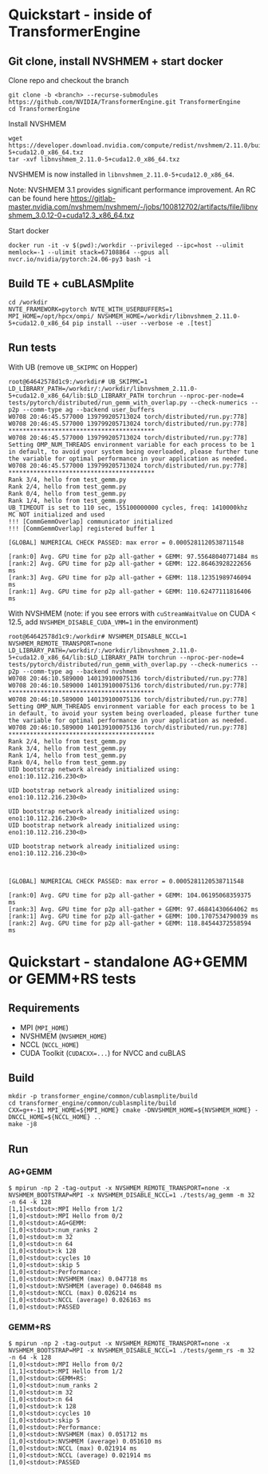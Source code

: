 # Quickstart - inside of TransformerEngine

## Git clone, install NVSHMEM + start docker

Clone repo and checkout the branch
```
git clone -b <branch> --recurse-submodules https://github.com/NVIDIA/TransformerEngine.git TransformerEngine
cd TransformerEngine
```

Install NVSHMEM
```
wget https://developer.download.nvidia.com/compute/redist/nvshmem/2.11.0/builds/cuda12/txz/agnostic/x64/libnvshmem_2.11.0-5+cuda12.0_x86_64.txz
tar -xvf libnvshmem_2.11.0-5+cuda12.0_x86_64.txz
```
NVSHMEM is now installed in `libnvshmem_2.11.0-5+cuda12.0_x86_64`.

Note: NVSHMEM 3.1 provides significant performance improvement. An RC can be found here https://gitlab-master.nvidia.com/nvshmem/nvshmem/-/jobs/100812702/artifacts/file/libnvshmem_3.0.12-0+cuda12.3_x86_64.txz

Start docker
```
docker run -it -v $(pwd):/workdir --privileged --ipc=host --ulimit memlock=-1 --ulimit stack=67108864 --gpus all nvcr.io/nvidia/pytorch:24.06-py3 bash -i
```

## Build TE + cuBLASMplite

```
cd /workdir
NVTE_FRAMEWORK=pytorch NVTE_WITH_USERBUFFERS=1 MPI_HOME=/opt/hpcx/ompi/ NVSHMEM_HOME=/workdir/libnvshmem_2.11.0-5+cuda12.0_x86_64 pip install --user --verbose -e .[test]
```

## Run tests

With UB (remove `UB_SKIPMC` on Hopper)
```
root@64642578d1c9:/workdir# UB_SKIPMC=1 LD_LIBRARY_PATH=/workdir/:/workdir/libnvshmem_2.11.0-5+cuda12.0_x86_64/lib:$LD_LIBRARY_PATH torchrun --nproc-per-node=4 tests/pytorch/distributed/run_gemm_with_overlap.py --check-numerics --p2p --comm-type ag --backend user_buffers
W0708 20:46:45.577000 139799205713024 torch/distributed/run.py:778]
W0708 20:46:45.577000 139799205713024 torch/distributed/run.py:778] *****************************************
W0708 20:46:45.577000 139799205713024 torch/distributed/run.py:778] Setting OMP_NUM_THREADS environment variable for each process to be 1 in default, to avoid your system being overloaded, please further tune the variable for optimal performance in your application as needed.
W0708 20:46:45.577000 139799205713024 torch/distributed/run.py:778] *****************************************
Rank 3/4, hello from test_gemm.py
Rank 2/4, hello from test_gemm.py
Rank 0/4, hello from test_gemm.py
Rank 1/4, hello from test_gemm.py
UB_TIMEOUT is set to 110 sec, 155100000000 cycles, freq: 1410000khz
MC NOT initialized and used
!!! [CommGemmOverlap] communicator initialized
!!! [CommGemmOverlap] registered buffer 1

[GLOBAL] NUMERICAL CHECK PASSED: max error = 0.0005281120538711548

[rank:0] Avg. GPU time for p2p all-gather + GEMM: 97.55648040771484 ms
[rank:2] Avg. GPU time for p2p all-gather + GEMM: 122.86463928222656 ms
[rank:3] Avg. GPU time for p2p all-gather + GEMM: 118.12351989746094 ms
[rank:1] Avg. GPU time for p2p all-gather + GEMM: 110.62477111816406 ms
```

With NVSHMEM (note: if you see errors with `cuStreamWaitValue` on CUDA < 12.5, add `NVSHMEM_DISABLE_CUDA_VMM=1` in the environment)
```
root@64642578d1c9:/workdir# NVSHMEM_DISABLE_NCCL=1 NVSHMEM_REMOTE_TRANSPORT=none LD_LIBRARY_PATH=/workdir/:/workdir/libnvshmem_2.11.0-5+cuda12.0_x86_64/lib:$LD_LIBRARY_PATH torchrun --nproc-per-node=4 tests/pytorch/distributed/run_gemm_with_overlap.py --check-numerics --p2p --comm-type ag --backend nvshmem
W0708 20:46:10.589000 140139100075136 torch/distributed/run.py:778]
W0708 20:46:10.589000 140139100075136 torch/distributed/run.py:778] *****************************************
W0708 20:46:10.589000 140139100075136 torch/distributed/run.py:778] Setting OMP_NUM_THREADS environment variable for each process to be 1 in default, to avoid your system being overloaded, please further tune the variable for optimal performance in your application as needed.
W0708 20:46:10.589000 140139100075136 torch/distributed/run.py:778] *****************************************
Rank 2/4, hello from test_gemm.py
Rank 3/4, hello from test_gemm.py
Rank 1/4, hello from test_gemm.py
Rank 0/4, hello from test_gemm.py
UID bootstrap network already initialized using:  eno1:10.112.216.230<0>

UID bootstrap network already initialized using:  eno1:10.112.216.230<0>

UID bootstrap network already initialized using:  eno1:10.112.216.230<0>
UID bootstrap network already initialized using:  eno1:10.112.216.230<0>

UID bootstrap network already initialized using:  eno1:10.112.216.230<0>



[GLOBAL] NUMERICAL CHECK PASSED: max error = 0.0005281120538711548

[rank:0] Avg. GPU time for p2p all-gather + GEMM: 104.06195068359375 ms
[rank:3] Avg. GPU time for p2p all-gather + GEMM: 97.46841430664062 ms
[rank:1] Avg. GPU time for p2p all-gather + GEMM: 100.1707534790039 ms
[rank:2] Avg. GPU time for p2p all-gather + GEMM: 118.84544372558594 ms
```

# Quickstart - standalone AG+GEMM or GEMM+RS tests

## Requirements
- MPI (`MPI_HOME`)
- NVSHMEM (`NVSHMEM_HOME`)
- NCCL (`NCCL_HOME`)
- CUDA Toolkit (`CUDACXX=...`) for NVCC and cuBLAS

## Build
```
mkdir -p transformer_engine/common/cublasmplite/build
cd transformer_engine/common/cublasmplite/build
CXX=g++-11 MPI_HOME=${MPI_HOME} cmake -DNVSHMEM_HOME=${NVSHMEM_HOME} -DNCCL_HOME=${NCCL_HOME} ..
make -j8
```

## Run

### AG+GEMM
```
$ mpirun -np 2 -tag-output -x NVSHMEM_REMOTE_TRANSPORT=none -x NVSHMEM_BOOTSTRAP=MPI -x NVSHMEM_DISABLE_NCCL=1 ./tests/ag_gemm -m 32 -n 64 -k 128
[1,1]<stdout>:MPI Hello from 1/2
[1,0]<stdout>:MPI Hello from 0/2
[1,0]<stdout>:AG+GEMM:
[1,0]<stdout>:num_ranks 2
[1,0]<stdout>:m 32
[1,0]<stdout>:n 64
[1,0]<stdout>:k 128
[1,0]<stdout>:cycles 10
[1,0]<stdout>:skip 5
[1,0]<stdout>:Performance:
[1,0]<stdout>:NVSHMEM (max) 0.047718 ms
[1,0]<stdout>:NVSHMEM (average) 0.046848 ms
[1,0]<stdout>:NCCL (max) 0.026214 ms
[1,0]<stdout>:NCCL (average) 0.026163 ms
[1,0]<stdout>:PASSED
```

### GEMM+RS
```
$ mpirun -np 2 -tag-output -x NVSHMEM_REMOTE_TRANSPORT=none -x NVSHMEM_BOOTSTRAP=MPI -x NVSHMEM_DISABLE_NCCL=1 ./tests/gemm_rs -m 32 -n 64 -k 128
[1,0]<stdout>:MPI Hello from 0/2
[1,1]<stdout>:MPI Hello from 1/2
[1,0]<stdout>:GEMM+RS:
[1,0]<stdout>:num_ranks 2
[1,0]<stdout>:m 32
[1,0]<stdout>:n 64
[1,0]<stdout>:k 128
[1,0]<stdout>:cycles 10
[1,0]<stdout>:skip 5
[1,0]<stdout>:Performance:
[1,0]<stdout>:NVSHMEM (max) 0.051712 ms
[1,0]<stdout>:NVSHMEM (average) 0.051610 ms
[1,0]<stdout>:NCCL (max) 0.021914 ms
[1,0]<stdout>:NCCL (average) 0.021914 ms
[1,0]<stdout>:PASSED
```
